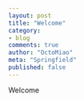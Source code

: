 ```yaml
---
layout: post
title: "Welcome"
category:
- blog
comments: true
author: "OctoMiao"
meta: "Springfield"
published: false
---
```


Welcome
